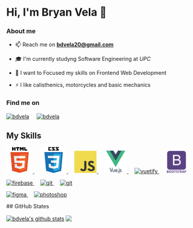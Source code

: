 # Hi, I'm Bryan Vela 👋
### About me

- 📫 Reach me on **bdvela20@gmail.com**

- 🎓 I'm currently studyng Software Engineering at *UPC*

- 📄 I want to Focused my skills on Frontend Web Development

- ⚡ I like calisthenics, motorcycles and basic mechanics
</p>

### Find me on
<p>
<!-- LINKEDIN --> 
<a href="https://linkedin.com/in/bdvela" target="blank"><img align="center" src="https://raw.githubusercontent.com/rahuldkjain/github-profile-readme-generator/master/src/images/icons/Social/linked-in-alt.svg" alt="bdvela" height="30" width="40" /></a>
<!-- INSTAGRAM --> &nbsp &nbsp
<a href="https://instagram.com/bdvela" target="blank"><img align="center" src="https://raw.githubusercontent.com/rahuldkjain/github-profile-readme-generator/master/src/images/icons/Social/instagram.svg" alt="bdvela" height="30" width="40" /></a>
  </p>


## My Skills
<p align="left"> 
<!-- HTML 5 -->
  <a href="https://www.w3.org/html/" target="_blank" rel="noreferrer"> <img src="https://raw.githubusercontent.com/devicons/devicon/master/icons/html5/html5-original-wordmark.svg" alt="html5" width="70" /> </a>
<!-- CSS 3 --> &nbsp &nbsp
  <a href="https://www.w3schools.com/css/" target="_blank" rel="noreferrer"> <img src="https://raw.githubusercontent.com/devicons/devicon/master/icons/css3/css3-original-wordmark.svg" alt="css3" width="70" /> </a>
<!-- JAVASCRIPT --> &nbsp &nbsp
  <a href="https://developer.mozilla.org/en-US/docs/Web/JavaScript" target="_blank" rel="noreferrer"> <img src="https://raw.githubusercontent.com/devicons/devicon/master/icons/javascript/javascript-original.svg" alt="javascript" width="60" /> </a>
<!-- VUE --> &nbsp &nbsp
  <a href="https://vuejs.org/" target="_blank" rel="noreferrer"> <img src="https://raw.githubusercontent.com/devicons/devicon/master/icons/vuejs/vuejs-original-wordmark.svg" alt="vuejs" width="60" /> </a>
<!-- VUETIFY --> &nbsp &nbsp
  <a href="https://vuetifyjs.com/en/" target="_blank" rel="noreferrer"> <img src="https://bestofjs.org/logos/vuetify.svg" alt="vuetify" width="60" /> </a>
<!-- BOOTSTRAP --> &nbsp &nbsp
  <a href="https://getbootstrap.com" target="_blank" rel="noreferrer"> <img src="https://raw.githubusercontent.com/devicons/devicon/master/icons/bootstrap/bootstrap-plain-wordmark.svg" alt="bootstrap" width="60" /> </a>     
 </p>
 <p>
<!-- FIREBASE -->
   <a href="https://firebase.google.com/" target="_blank" rel="noreferrer"> <img src="https://www.vectorlogo.zone/logos/firebase/firebase-icon.svg" alt="firebase" width="60" /> </a>
<!-- GIT --> &nbsp &nbsp
  <a href="https://git-scm.com/" target="_blank" rel="noreferrer"> <img src="https://www.vectorlogo.zone/logos/git-scm/git-scm-icon.svg" alt="git" width="70" /> </a>
<!-- VSCODE --> &nbsp &nbsp
  <a href="https://code.visualstudio.com/" target="_blank" rel="noreferrer"> <img src="https://www.vectorlogo.zone/logos/visualstudio_code/visualstudio_code-icon.svg" alt="git" width="60" /> </a>
 </p>
 <p>
<!-- FIGMA -->
  <a href="https://www.figma.com/" target="_blank" rel="noreferrer"> <img src="https://www.vectorlogo.zone/logos/figma/figma-icon.svg" alt="figma" width="60" /> </a>
<!-- PHOTOSHOP --> &nbsp &nbsp
  <a href="https://www.photoshop.com/en" target="_blank" rel="noreferrer"> <img src="https://iconape.com/wp-content/files/ix/373285/png/373285.png" alt="photoshop" width="60" /> </a> 
</p>
## GitHub States
       
 <a href="https://github.com/bdvela/github-readme-stats"><img align="center" height=180 src="https://github-readme-stats.vercel.app/api?username=bdvela&show_icons=true&include_all_commits=true&hide_border=true&theme=swift&title_color" alt="bdvela's github stats" /></a>  <a href="https://github.com/bdvela/github-readme-stats"><img align="center" height=180 src="https://github-readme-stats.vercel.app/api/top-langs/?username=bdvela&layout=compact&theme=swift&hide_border=true&hide=java" /></a> 

